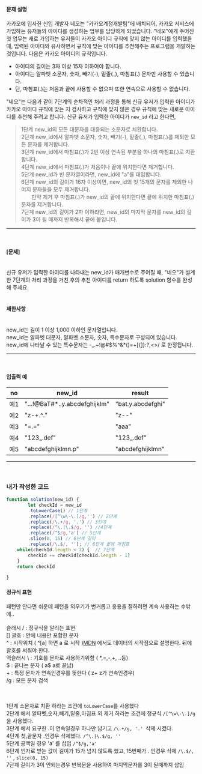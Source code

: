 #### 문제 설명

카카오에 입사한 신입 개발자 네오는 "카카오계정개발팀"에 배치되어, 카카오 서비스에 가입하는 유저들의 아이디를 생성하는 업무를 담당하게 되었습니다. "네오"에게 주어진 첫 업무는 새로 가입하는 유저들이 카카오 아이디 규칙에 맞지 않는 아이디를 입력했을 때, 입력된 아이디와 유사하면서 규칙에 맞는 아이디를 추천해주는 프로그램을 개발하는 것입니다.
다음은 카카오 아이디의 규칙입니다.

- 아이디의 길이는 3자 이상 15자 이하여야 합니다.
- 아이디는 알파벳 소문자, 숫자, 빼기(-), 밑줄(_), 마침표(.) 문자만 사용할 수 있습니다.
- 단, 마침표(.)는 처음과 끝에 사용할 수 없으며 또한 연속으로 사용할 수 없습니다.

"네오"는 다음과 같이 7단계의 순차적인 처리 과정을 통해 신규 유저가 입력한 아이디가 카카오 아이디 규칙에 맞는 지 검사하고 규칙에 맞지 않은 경우 규칙에 맞는 새로운 아이디를 추천해 주려고 합니다.
신규 유저가 입력한 아이디가 `new_id` 라고 한다면,

>1단계 new_id의 모든 대문자를 대응되는 소문자로 치환합니다.<br>
2단계 new_id에서 알파벳 소문자, 숫자, 빼기(-), 밑줄(_), 마침표(.)를 제외한 모든 문자를 제거합니다.<br>
3단계 new_id에서 마침표(.)가 2번 이상 연속된 부분을 하나의 마침표(.)로 치환합니다.<br>
4단계 new_id에서 마침표(.)가 처음이나 끝에 위치한다면 제거합니다.<br>
5단계 new_id가 빈 문자열이라면, new_id에 "a"를 대입합니다.<br>
6단계 new_id의 길이가 16자 이상이면, new_id의 첫 15개의 문자를 제외한 나머지 문자들을 모두 제거합니다.<br>
&nbsp;&nbsp;&nbsp;&nbsp;&nbsp;&nbsp;&nbsp;만약 제거 후 마침표(.)가 new_id의 끝에 위치한다면 끝에 위치한 마침표(.) 문자를 제거합니다.<br> 
7단계 new_id의 길이가 2자 이하라면, new_id의 마지막 문자를 new_id의 길이가 3이 될 때까지 반복해서 끝에 붙입니다.

---
<br>

#### [문제]
<br>
신규 유저가 입력한 아이디를 나타내는 new_id가 매개변수로 주어질 때, "네오"가 설계한 7단계의 처리 과정을 거친 후의 추천 아이디를 return 하도록 solution 함수를 완성해 주세요.<br><br>

#### 제한사항
<br>
new_id는 길이 1 이상 1,000 이하인 문자열입니다.<br>
new_id는 알파벳 대문자, 알파벳 소문자, 숫자, 특수문자로 구성되어 있습니다.<br>
new_id에 나타날 수 있는 특수문자는 -_.~!@#$%^&*()=+[{]}:?,<>/ 로 한정됩니다.

---
<br>

#### 입출력 예

|no|new_id|result|
|-|-|-|
예1|	"...!@BaT#*..y.abcdefghijklm"|	"bat.y.abcdefghi"|
예2|	"z-+.^."|	"z--"
예3|	"=.="|	"aaa"
예4|	"123_.def"|	"123_.def"
예5|	"abcdefghijklmn.p"|	"abcdefghijklmn"

---
<br>


###  내가 작성한 코드
```js
function solution(new_id) {
        let checkId = new_id
        .toLowerCase() // 1단계
        .replace(/[^\w\-\.]/g,'') // 2단계
        .replace(/\.+/g, '.') // 3단계
        .replace(/^\.|\.$/g, '') //4단계
        .replace(/^$/g,'a') // 5단계
        .slice(0, 15) // 6단계 길이
        .replace(/\.$/, ''); // 6단계 끝에 마침표
    while(checkId.length < 3) {  // 7단계
        checkId += checkId[checkId.length - 1]
    }
    return checkId
   
}
```

#### 정규식 표현
패턴만 안다면 쉬운데 패턴을 외우기가 번거롭고 응용을 잘하려면 계속 사용하는 수밖에.. <br><br>
슬래시 / : 정규식을 알리는 표현 <br>
[] 괄호 : 안에 내용만 포함한 문자<br> 
^ : 시작위치 ( ^[a] 하면 a 로 시작 )[MDN](https://developer.mozilla.org/ko/docs/Web/JavaScript/Guide/Regular_Expressions) 에서도 데이터의 시작점으로 설명한다. 뒤에 괄호를 써줘야 한다.<br>
역슬래시 \ : 기호를 문자로 사용하기위함 ( *,=,-,+, ..등)<br>
$ : 끝나는 문자 ( a\$ a로 끝남)<br>
\+ : 특정 문자가 연속인경우를 뜻한다 ( z+ z가 연속인경우)<br>
/g : 모든 문자 검색
<br>
<br>
<br>

1단계 소문자로 치환 하라는 조건에 `toLowerCase`를 사용했다<br>
2단계 에서 알파벳,숫자,빼기,밑줄,마침표 외 제거 하라는 조건에 정규식 `/[^\w\-\.]/g` 을 사용했다. <br>
3단계 에서 요구한 .이 연속일경우 하나만 남기고 `/\.+/g, '.' `삭제 시켰다. <br>
4단계 첫,끝문자 .인경우 삭제했다. `/^\.|\.$/g, '' `<br>
5단계 공백일 경우 'a' 를 삽입 `/^$/g,'a'`<br>
6단계 인자로 받는 값이 길이가 15가 넘지 않도록 했고, 15번째가 . 인경우 삭제 `/\.$/, ''` , `slice(0, 15)`<br>
7단계 길이가 3이 안되는경우 반복문을 사용하여 마지막문자를 3이 될때까지 삽입


